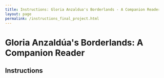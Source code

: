 ```yaml
---
title: Instructions: Gloria Anzaldua's Borderlands - A Companion Reader
layout: page
permalink: /instructions_final_project.html
---
```


# Gloria Anzaldúa's Borderlands: A Companion Reader

## Instructions
